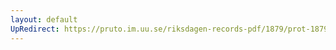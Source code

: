 ```yaml
---
layout: default
UpRedirect: https://pruto.im.uu.se/riksdagen-records-pdf/1879/prot-1879--ak--043/prot-1879--ak--043_043.pdf
---
```

